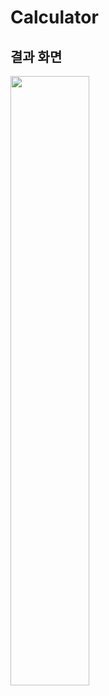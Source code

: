 # Calculator
## 결과 화면
<img src="https://github.com/jakkujakku/Calculator/assets/89556301/14ea7ca6-2476-4fc1-89a8-607b3c137114" width="50%" height="50%">

